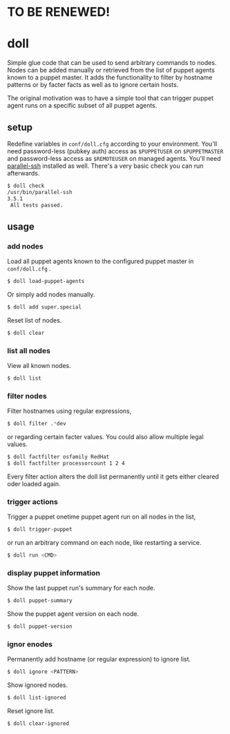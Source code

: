 # TO BE RENEWED!

# doll

Simple glue code that can be used to send arbitrary commands to nodes. Nodes can be added manually or retrieved from the list of puppet agents known to a puppet master. It adds the functionality to filter by hostname patterns or by facter facts as well as to ignore certain hosts. 

The original motivation was to have a simple tool that can trigger puppet agent runs on a specific subset of all puppet agents.

## setup

Redefine variables in `conf/doll.cfg` according to your environment. You'll need password-less (pubkey auth) access as ``$PUPPETUSER`` on ``$PUPPETMASTER`` and password-less access as ``$REMOTEUSER`` on managed agents. You'll need [parallel-ssh](https://code.google.com/p/parallel-ssh/) installed as well. There's a very basic check you can run afterwards.
```bash
$ doll check
/usr/bin/parallel-ssh
3.5.1
 All tests passed.
```

## usage

### add nodes

Load all puppet agents known to the configured puppet master in `conf/doll.cfg` .
```bash
$ doll load-puppet-agents
```
Or simply add nodes manually.
```bash
$ doll add super.special
```
Reset list of nodes.
```bash
$ doll clear
```

### list all nodes
View all known nodes.
```bash
$ doll list
```

### filter nodes
Filter hostnames using regular expressions,
```bash
$ doll filter .*dev 
```
or regarding certain facter values. You could also allow multiple legal values.
```bash
$ doll factfilter osfamily RedHat
$ doll factfilter processorcount 1 2 4
```
Every filter action alters the doll list permanently until it gets either cleared oder loaded again. 

### trigger actions
Trigger a puppet onetime puppet agent run on all nodes in the list,
```bash
$ doll trigger-puppet 
```
or run an arbitrary command on each node, like restarting a service.
```bash
$ doll run <CMD>
```

### display puppet information
Show the last puppet run's summary for each node.
```bash
$ doll puppet-summary
``` 
Show the puppet agent version on each node.
```bash
$ doll puppet-version
```

### ignor enodes
Permanently add hostname (or regular expression) to ignore list.
```bash
$ doll ignore <PATTERN>
```
Show ignored nodes.
```bash
$ doll list-ignored
```
Reset ignore list.
```bash
$ doll clear-ignored
```

